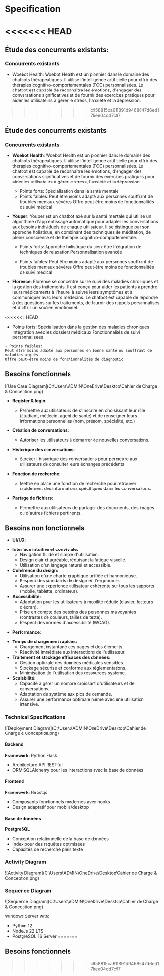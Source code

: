 # Specification
<<<<<<< HEAD
=======

## Étude des concurrents existants:

### Concurrents existants
- Woebot Health: Woebot Health est un pionnier dans le domaine des chatbots thérapeutiques. Il utilise l'intelligence artificielle pour offrir des thérapies cognitivo-comportementales (TCC) personnalisées. Le chatbot est capable de reconnaître les émotions, d'engager des conversations significatives et de fournir des exercices pratiques pour aider les utilisateurs à gérer le stress, l'anxiété et la dépression.
>>>>>>> c958815ca611891d9468647d6ed17bee04dd7c97

## Étude des concurrents existants

### Concurrents existants

- **Woebot Health**: Woebot Health est un pionnier dans le domaine des chatbots thérapeutiques. Il utilise l'intelligence artificielle pour offrir des thérapies cognitivo-comportementales (TCC) personnalisées. 
Le chatbot est capable de reconnaître les émotions, d'engager des conversations significatives et de fournir des exercices pratiques pour aider les utilisateurs à gérer le stress, l'anxiété et la dépression.

   - Points forts:
    Spécialisation dans la santé mentale
   - Points faibles:
    Peut être moins adapté aux personnes souffrant de troubles mentaux sévères
    Offre peut-être moins de fonctionnalités de suivi médical

- **Youper**: Youper est un chatbot axé sur la santé mentale qui utilise un algorithme d'apprentissage automatique pour adapter les conversations aux besoins individuels de chaque utilisateur. Il se distingue par son approche holistique, en combinant des techniques de méditation, de pleine conscience et de thérapie cognitivo-comportementale.

   - Points forts:
    Approche holistique du bien-être
    Intégration de techniques de relaxation
    Personnalisation avancée

   - Points faibles:
    Peut être moins adapté aux personnes souffrant de troubles mentaux sévères
    Offre peut-être moins de fonctionnalités de suivi médical

- **Florence**: Florence se concentre sur le suivi des maladies chroniques et la gestion des traitements. Il est conçu pour aider les patients à prendre leurs médicaments à l'heure, à suivre leurs symptômes et à communiquer avec leurs médecins. Le chatbot est capable de répondre à des questions sur les traitements, de fournir des rappels personnalisés et d'offrir un soutien émotionnel.

<<<<<<< HEAD
   - Points forts:
    Spécialisation dans la gestion des maladies chroniques
    Intégration avec les dossiers médicaux
    Fonctionnalités de suivi personnalisées

    - Points faibles:
    Peut être moins adapté aux personnes en bonne santé ou souffrant de maladies aiguës
    Offre peut-être moins de fonctionnalités de diagnostic

## Besoins fonctionnels

![Use Case Diagram](C:\Users\ADMIN\OneDrive\Desktop\Cahier de Charge & Conception.png)

- **Register & login**:
  - Permettre aux utilisateurs de s'inscrire en choisissant leur rôle (étudiant, médecin, agent  de santé) et de renseigner leurs informations personnelles (nom, prénom, spécialité, etc.)


- **Création de conversations**:
  - Autoriser les utilisateurs à démarrer de nouvelles conversations.

- **Historique des conversations**:
  - Stocker l'historique des conversations pour permettre aux utilisateurs de consulter leurs échanges précédents

- **Fonction de recherche**:
  - Mettre en place une fonction de recherche pour retrouver rapidement des informations spécifiques dans les conversations.

- **Partage de fichiers**:
  - Permettre aux utilisateurs de partager des documents, des images ou d'autres fichiers pertinents.

## Besoins non fonctionnels

- **UI/UX**:
* **Interface intuitive et conviviale:** 
    * Navigation fluide et simple d'utilisation.
    * Design clair et agréable, réduisant la fatigue visuelle.
    * Utilisation d'un langage naturel et accessible.
* **Cohérence du design:**
    * Utilisation d'une charte graphique unifiée et harmonieuse.
    * Respect des standards de design et d'ergonomie.
    * Assurer une expérience utilisateur cohérente sur tous les supports (mobile, tablette, ordinateur).
* **Accessibilité:**
    * Adaptation pour les utilisateurs à mobilité réduite (clavier, lecteurs d'écran).
    * Prise en compte des besoins des personnes malvoyantes (contrastes de couleurs, tailles de texte).
    * Respect des normes d'accessibilité (WCAG).

- **Performance**:
* **Temps de chargement rapides:** 
    * Chargement instantané des pages et des éléments.
    * Réactivité immédiate aux interactions de l'utilisateur.
* **Traitement et stockage efficaces des données:**
    * Gestion optimale des données médicales sensibles.
    * Stockage sécurisé et conforme aux réglementations.
    * Minimisation de l'utilisation des ressources système.
* **Scalabilité:**
    * Capacité à gérer un nombre croissant d'utilisateurs et de conversations.
    * Adaptation du système aux pics de demande.
    * Assurer une performance optimale même avec une utilisation intensive.

### Technical Specifications
![Deployment Diagram](C:\Users\ADMIN\OneDrive\Desktop\Cahier de Charge & Conception.png)

#### Backend

**Framework**: Python Flask
- Architecture API RESTful
- ORM SQLAlchemy pour les interactions avec la base de données

#### Frontend

**Framework**: React.js
- Composants fonctionnels modernes avec hooks
- Design adaptatif pour mobile/desktop

#### Base de données

**PostgreSQL**
- Conception relationnelle de la base de données
- Index pour des requêtes optimisées
- Capacités de recherche plein texte

### Activity Diagram

![Activity Diagram](C:\Users\ADMIN\OneDrive\Desktop\Cahier de Charge & Conception.png)

### Sequence Diagram

![Sequence Diagram](C:\Users\ADMIN\OneDrive\Desktop\Cahier de Charge & Conception.png)


Windows Server with:

- Python 12
- NodeJs 22 LTS
- PostgreSQL 16 Server
=======
## Besoins fonctionnels
>>>>>>> c958815ca611891d9468647d6ed17bee04dd7c97

